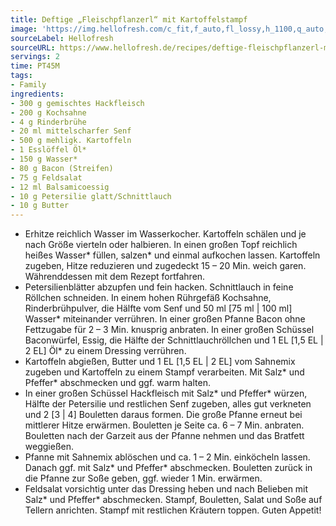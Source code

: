 ```yaml
---
title: Deftige „Fleischpflanzerl“ mit Kartoffelstampf
image: 'https://img.hellofresh.com/c_fit,f_auto,fl_lossy,h_1100,q_auto,w_2600/hellofresh_s3/image/deftige-fleischpflanzerl-mit-kartoffelstampf-7d434b21.jpg'
sourceLabel: Hellofresh
sourceURL: https://www.hellofresh.de/recipes/deftige-fleischpflanzerl-mit-kartoffelstampf-61b8dcb5b4a155422b751a81
servings: 2
time: PT45M
tags:
- Family
ingredients:
- 300 g gemischtes Hackfleisch
- 200 g Kochsahne
- 4 g Rinderbrühe
- 20 ml mittelscharfer Senf
- 500 g mehligk. Kartoffeln
- 1 Esslöffel Öl*
- 150 g Wasser*
- 80 g Bacon (Streifen)
- 75 g Feldsalat
- 12 ml Balsamicoessig
- 10 g Petersilie glatt/Schnittlauch
- 10 g Butter
---
```


- Erhitze reichlich Wasser im Wasserkocher. Kartoffeln schälen und je nach Größe vierteln oder halbieren. In einen großen Topf reichlich heißes Wasser\* füllen, salzen\* und einmal aufkochen lassen. Kartoffeln zugeben, Hitze reduzieren und zugedeckt 15 – 20 Min. weich garen. Währenddessen mit dem Rezept fortfahren.
- Petersilienblätter abzupfen und fein hacken. Schnittlauch in feine Röllchen schneiden. In einem hohen Rührgefäß Kochsahne, Rinderbrühpulver, die Hälfte vom Senf und 50 ml [75 ml | 100 ml] Wasser\* miteinander verrühren. In einer großen Pfanne Bacon ohne Fettzugabe für 2 – 3 Min. knusprig anbraten. In einer großen Schüssel Baconwürfel, Essig, die Hälfte der Schnittlauchröllchen und 1 EL [1,5 EL | 2 EL] Öl\* zu einem Dressing verrühren.
- Kartoffeln abgießen, Butter und 1 EL [1,5 EL | 2 EL] vom Sahnemix zugeben und Kartoffeln zu einem Stampf verarbeiten. Mit Salz\* und Pfeffer\* abschmecken und ggf. warm halten.
- In einer großen Schüssel Hackfleisch mit Salz\* und Pfeffer\* würzen, Hälfte der Petersilie und restlichen Senf zugeben, alles gut verkneten und 2 [3 | 4] Bouletten daraus formen. Die große Pfanne erneut bei mittlerer Hitze erwärmen. Bouletten je Seite ca. 6 – 7 Min. anbraten. Bouletten nach der Garzeit aus der Pfanne nehmen und das Bratfett weggießen.
- Pfanne mit Sahnemix ablöschen und ca. 1 – 2 Min. einköcheln lassen. Danach ggf. mit Salz\* und Pfeffer\* abschmecken. Bouletten zurück in die Pfanne zur Soße geben, ggf. wieder 1 Min. erwärmen.
- Feldsalat vorsichtig unter das Dressing heben und nach Belieben mit Salz\* und Pfeffer\* abschmecken. Stampf, Bouletten, Salat und Soße auf Tellern anrichten. Stampf mit restlichen Kräutern toppen. Guten Appetit!
